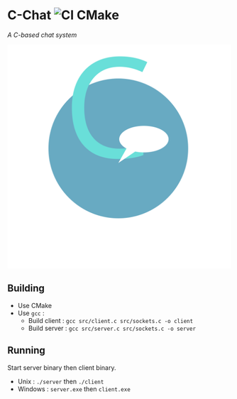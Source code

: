 # C-Chat ![CI CMake](https://github.com/BrokenSwing/C-Chat/workflows/CI%20CMake/badge.svg)

*A C-based chat system*

![](./assets/c-chat-logo.svg)

## Building

* Use CMake
* Use `gcc` :
    * Build client : `gcc src/client.c src/sockets.c -o client`
    * Build server : `gcc src/server.c src/sockets.c -o server`
    
## Running

Start server binary then client binary.
* Unix : `./server` then `./client`
* Windows : `server.exe` then `client.exe`